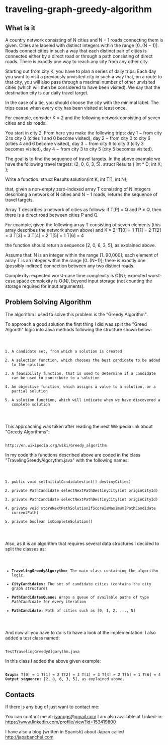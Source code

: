traveling-graph-greedy-algorithm
================================

What is it
----------

A country network consisting of N cities and N − 1 roads connecting them is given. Cities are labeled with distinct integers within the range [0..(N − 1)]. Roads connect cities in such a way that each distinct pair of cities is connected either by a direct road or through a path consisting of direct roads. There is exactly one way to reach any city from any other city.

Starting out from city K, you have to plan a series of daily trips. Each day you want to visit a previously unvisited city in such a way that, on a route to that city, you will also pass through a maximal number of other unvisited cities (which will then be considered to have been visited). We say that the destination city is our daily travel target.

In the case of a tie, you should choose the city with the minimal label. The trips cease when every city has been visited at least once.

For example, consider K = 2 and the following network consisting of seven cities and six roads:

You start in city 2. From here you make the following trips:
day 1 − from city 2 to city 0 (cities 1 and 0 become visited), day 2 − from city 0 to city 6 (cities 4 and 6 become visited), day 3 − from city 6 to city 3 (city 3 becomes visited), day 4 − from city 3 to city 5 (city 5 becomes visited).

The goal is to find the sequence of travel targets. In the above example we have the following travel targets: (2, 0, 6, 3, 5).
struct Results { int * D; int X; };

Write a function:
struct Results solution(int K, int T[], int N);

that, given a non-empty zero-indexed array T consisting of N integers describing a network of N cities and N − 1 roads, returns the sequence of travel targets.

Array T describes a network of cities as follows:
if T[P] = Q and P ≠ Q, then there is a direct road between cities P and Q.

For example, given the following array T consisting of seven elements (this array describes the network shown above) and K = 2:
T[0] = 1 T[1] = 2 T[2] = 3 T[3] = 3 T[4] = 2 T[5] = 1 T[6] = 4

the function should return a sequence [2, 0, 6, 3, 5], as explained above.

Assume that:
N is an integer within the range [1..90,000]; each element of array T is an integer within the range [0..(N−1)]; there is exactly one (possibly indirect) connection between any two distinct roads.

Complexity:
expected worst-case time complexity is O(N); expected worst-case space complexity is O(N), beyond input storage (not counting the storage required for input arguments). 

Problem Solving Algorithm
-------------------------

The algorithm I used to solve this problem is the "Greedy Algorithm". 

To approach a good solution the first thing I did was split the "Greed Algorith" logic into Java methods following the structure shown below:

<pre><code>
<ol>
<li>A candidate set, from which a solution is created</li>
<li>A selection function, which chooses the best candidate to be added to the solution</li>
<li>A feasibility function, that is used to determine if a candidate can be used to contribute to a solution</li>
<li>An objective function, which assigns a value to a solution, or a partial solution</li>
<li>A solution function, which will indicate when we have discovered a complete solution</li>
</ol>
</code></pre>

This approaching was taken after reading the next Wikipedia link about "Greedy Algorithms":

<pre><code>
http://en.wikipedia.org/wiki/Greedy_algorithm
</code></pre>

In my code this functions described above are coded in the class "TravelingGreedyAlgorythm.java" with the following names:

<pre><code>
<ol>
<li>public void setInitialCandidates(int[] destinyCities)</li>
<li>private PathCandidate selectNextPathDestinyCity(int originCityId)</li>
<li>private PathCandidate selectNextPathDestinyCity(int originCityId)</li>
<li>private void storeNextPathSolutionIfScoreIsMaximum(PathCandidate currentPath)</li>
<li>private boolean isCompleteSolution()</li>
</ol>
</code></pre>

Also, as it is an algorithm that requires several data structures I decided to split the classes as:

<pre><code>
<ul>
<li><b>TravelingGreedyAlgorythm:</b> The main class containing the algorithm logic.</li>
<li><b>CityCandidates:</b> The set of candidate cities (contains the city graph structure) </li>
<li><b>PathCandidatesQueue:</b> Wraps a queue of available paths of type <i>PathCandidate</i> for every iteration</li>
<li><b>PathCandidate:</b> Path of cities such as [0, 1, 2, ..., N] </li>
</ul>
</code></pre>

And now all you have to do is to have a look at the implementation. I also added a test class named:

<pre><code>
TestTravelingGreedyAlgorythm.java
</code></pre>

In this class I added the above given example:

<pre><code>
<b>Graph:</b> T[0] = 1 T[1] = 2 T[2] = 3 T[3] = 3 T[4] = 2 T[5] = 1 T[6] = 4
<b>Output sequence:</b> [2, 0, 6, 3, 5], as explained above.
</code></pre>

Contacts
--------

If there is any bug of just want to contact me:

You can contact me at: ivanpgs@gmail.com
I am also available at Linked-in: https://www.linkedin.com/profile/view?id=153419800

I have also a blog (written in Spanish) about Japan called http://japabanchel.com
